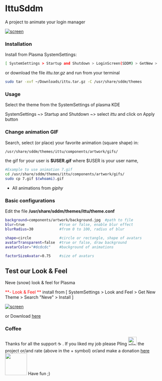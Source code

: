 # IttuSddm

A project to animate your login manager

[![screen](https://git.opendesktop.org/adhe/ittusddm/raw/master/images/img.png)](https://git.opendesktop.org/adhe/ittusddm/raw/master/images/img02.png)

### Installation 

Install from Plasma SystemSettings: 

```bash
[ SystemSettings > Startup and Shutdown > LoginScreen(SDDM) > GetNew > Search: ittu > Install ]
```


or download the file *ittu.tar.gz*  and run from your terminal

```bash
sudo tar -xvf ~/Downloads/ittu.tar.gz -C /usr/share/sddm/themes
```

### Usage

Select the theme from the SystemSettings of plasma KDE

SystemSettings  ~> Startup and Shutdown ~> select *ittu* and click on Apply button

### Change animation GIF

Search, select (or place) your favorite animation (square shape) in:

```bash
/usr/share/sddm/themes/ittu/components/artwork/gifs/
```

the gif for your user is **$USER.gif** where $USER is your user name, 

```bash
#Example to use animation 7.gif  
cd /usr/share/sddm/themes/ittu/components/artwork/gifs/
sudo cp 7.gif $(whoami).gif
```

* All animations from *giphy*

### Basic configurations

Edit the file  **/usr/share/sddm/themes/ittu/theme.conf** 

```bash
background=components/artwork/background.jpg  #path to file 
blur=true                #true or false, enable blur effect
blurRadius=30            #from 0 to 100, radius of blur 

shape=circle             #circle or rectangle, shape of avatars
avatarTransparent=false  #true or false, draw background 
avatarColor="#dcdcdc"    #background of animations

factorSizeAvatar=0.75    #size of avatars
```



## Test our Look & Feel

Neve (snow)  look & feel for Plasma

<span style="color:red"> **- Look & Feel **  </span> install from 
[ SystemSettings > Look and Feel > Get New Theme > Search "Neve" > Install  ]

[![screen](https://git.opendesktop.org/adhe/focusicons/raw/master/images/light01.png)](https://www.pling.com/p/1304251/)

or Download [here](https://www.pling.com/p/1304251/)


### Coffee

Thanks for all the support :coffee: . If you liked my job please Pling <img src="https://www.opendesktop.org/images/system/pling-btn-hover.png" alt="pling" style="width:28px;" /> the project or/and rate  (above in the + symbol) or/and make a donation [here](https://www.paypal.com/cgi-bin/webscr?cmd=_s-xclick&hosted_button_id=V9Q8MK9CKSQW8&source=url) [<img src="https://git.opendesktop.org/adhe/oie/raw/master/images/donate.png"  style="width:72px;">](https://www.paypal.com/cgi-bin/webscr?cmd=_s-xclick&hosted_button_id=V9Q8MK9CKSQW8&source=url) Have fun ;)



